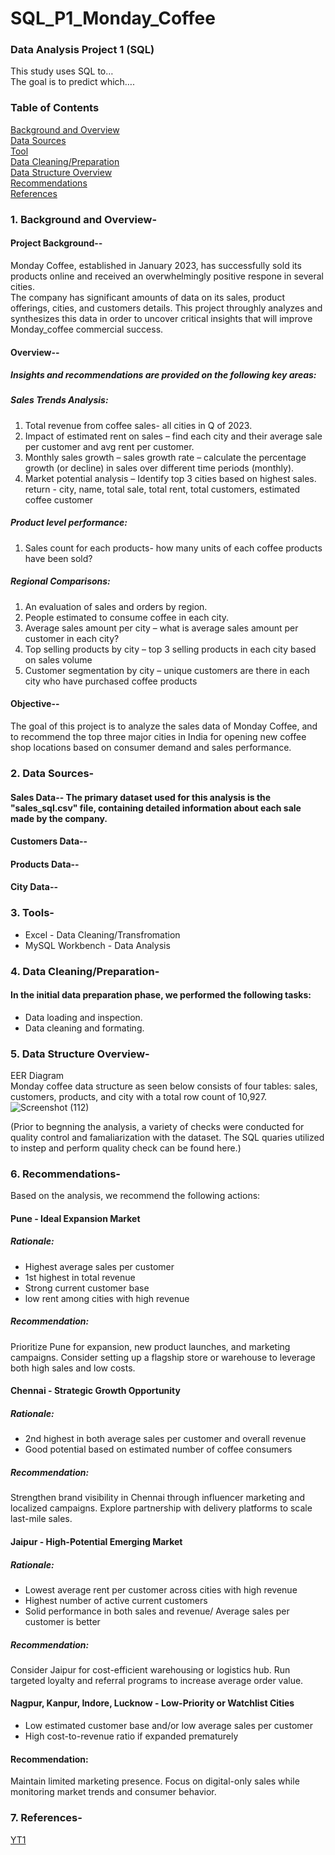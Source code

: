 # SQL_P1_Monday_Coffee
### Data Analysis Project 1 (SQL)
This study uses SQL to…
<br>
The goal is to predict which….

### Table of Contents
[Background and Overview](1.-Background-and-Overview)
<br>
[Data Sources](2.Data-Sources-)
<br>
[Tool](#3.-Tools-)
<br>
[Data Cleaning/Preparation](4.Data-Cleaning/Preparation-)
<br>
[Data Structure Overview](5.Data-Structure-Overview-)
<br>
[Recommendations](6.Recommendations-)
<br>
[References](7.References-)

### 1. Background and Overview-
#### Project Background--
Monday Coffee, established in January 2023, has successfully sold its products online and received an overwhelmingly positive respone in several cities.
<br>
The company has significant amounts of data on its sales, product offerings, cities, and customers details. This project throughly analyzes and synthesizes this data in order to uncover critical insights that will improve Monday_coffee commercial success.

#### Overview--
##### Insights and recommendations are provided on the following key areas:

##### Sales Trends Analysis: 
1.	Total revenue from coffee sales- all cities in Q of 2023.
2.	Impact of estimated rent on sales – find each city and their average sale per customer and avg rent per customer.
3.	Monthly sales growth – sales growth rate – calculate the percentage growth (or decline) in sales over different time periods (monthly).
4.	Market potential analysis – Identify top 3 cities based on highest sales. return - city, name, total sale, total rent, total customers, estimated coffee customer

##### Product level performance:
1.	Sales count for each products- how many units of each coffee products have been sold?

##### Regional Comparisons:
1.	An evaluation of sales and orders by region.
2.	People estimated to consume coffee in each city.
3.	Average sales amount per city – what is average sales amount per customer in each city?
4.	Top selling products by city – top 3 selling products in each city based on sales volume
5.	Customer segmentation by city – unique customers are there in each city who have purchased coffee products

#### Objective--
The goal of this project is to analyze the sales data of Monday Coffee, and to recommend the top three major cities in India for opening new coffee shop locations based on consumer demand and sales performance.

### 2. Data Sources-
#### Sales Data--  The primary dataset used for this analysis is the "sales_sql.csv" file, containing detailed information about each sale made by the company.
#### Customers Data--
#### Products Data--
#### City Data--

### 3. Tools-
- Excel - Data Cleaning/Transfromation
- MySQL Workbench - Data Analysis

### 4. Data Cleaning/Preparation-
#### In the initial data preparation phase, we performed the following tasks:
- Data loading and inspection.
- Data cleaning and formating.

### 5.	Data Structure Overview-
EER Diagram
<br>
Monday coffee data structure as seen below consists of four tables: sales, customers, products, and city with a total row count of 10,927.
![Screenshot (112)](https://github.com/user-attachments/assets/d9f2c697-43a2-4c75-a928-caa88b3b9bd5)

(Prior to begnning the analysis, a variety of checks were conducted for quality control and famaliarization with the dataset. The SQL quaries utilized to instep and perform quality check can be found here.)

### 6. Recommendations-
Based on the analysis, we recommend the following actions:

#### Pune - Ideal Expansion Market

##### Rationale:
- Highest average sales per customer
- 1st highest in total revenue
- Strong current customer base
- low rent among cities with high revenue
  
##### Recommendation: 
Prioritize Pune for expansion, new product launches, and marketing campaigns. Consider
setting up a flagship store or warehouse to leverage both high sales and low costs.

#### Chennai - Strategic Growth Opportunity

##### Rationale:
- 2nd highest in both average sales per customer and overall revenue
- Good potential based on estimated number of coffee consumers
  
##### Recommendation: 
Strengthen brand visibility in Chennai through influencer marketing and localized
campaigns. Explore partnership with delivery platforms to scale last-mile sales.

#### Jaipur - High-Potential Emerging Market

##### Rationale:
- Lowest average rent per customer across cities with high revenue
- Highest number of active current customers
- Solid performance in both sales and revenue/ Average sales per customer is better
  
##### Recommendation:
Consider Jaipur for cost-efficient warehousing or logistics hub. Run targeted loyalty and
referral programs to increase average order value.

#### Nagpur, Kanpur, Indore, Lucknow - Low-Priority or Watchlist Cities

- Low estimated customer base and/or low average sales per customer
- High cost-to-revenue ratio if expanded prematurely
  
#### Recommendation:
Maintain limited marketing presence. Focus on digital-only sales while monitoring market
trends and consumer behavior.

### 7. References-
[YT1](https://youtu.be/ZZEP4ZRnDaU?si=7l5_xzD22_3q3MGK)



